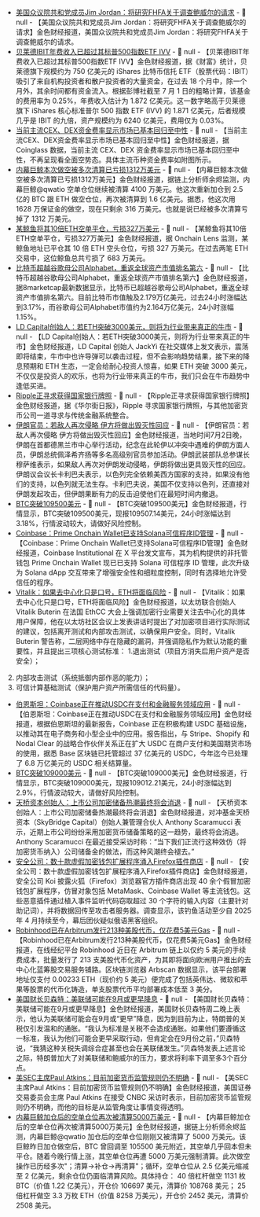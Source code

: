 - [美国众议院共和党成员Jim Jordan：将研究FHFA关于调查鲍威尔的请求](https://flash.jin10.com/detail/20250703013943427800) - 📰 null - 【美国众议院共和党成员Jim Jordan：将研究FHFA关于调查鲍威尔的请求】金色财经报道，美国众议院共和党成员Jim Jordan：将研究FHFA关于调查鲍威尔的请求。
- [贝莱德IBIT年费收入已超过其标普500指数ETF IVV](https://fortune.com/crypto/2025/07/02/blackrock-bitcoin-etf-revenue-sp-500-fund/) - 📰 null - 【贝莱德IBIT年费收入已超过其标普500指数ETF IVV】金色财经报道，据《财富》统计，贝莱德旗下规模约为 750 亿美元的 iShares 比特币信托 ETF（股票代码：IBIT）吸引了来自机构投资者和散户投资者的大量资金，在过去 18 个月中，除一个月外，其余时间都有资金流入。根据彭博社截至 7 月 1 日的粗略计算，该基金的费用率为 0.25%，年费收入估计为 1.872 亿美元。这一数字略高于贝莱德旗下 iShares 核心标准普尔 500 指数 ETF (IVV) 的 1.871 亿美元，后者规模几乎是 IBIT 的九倍，资产规模约为 6240 亿美元，费用仅为 0.03%。
- [当前主流CEX、DEX资金费率显示市场已基本回归至中性]() - 📰 null - 【当前主流CEX、DEX资金费率显示市场已基本回归至中性】金色财经报道，据 Coinglass 数据，当前主流 CEX、DEX 资金费率显示市场已基本回归至中性，不再呈现看全面空势态。具体主流币种资金费率如附图所示。
- [内幕巨鲸本次做空被多次清算已亏损1312万美元](https://x.com/EmberCN/status/1940441582160978352) - 📰 null - 【内幕巨鲸本次做空被多次清算已亏损1312万美元】金色财经报道，据链上分析师余烬监测，内幕巨鲸@qwatio 空单仓位继续被清算 4100 万美元。他这次重新加仓到 2.5 亿的 BTC 跟 ETH 做空仓位，再次被清算到 1.6 亿美元。据悉，他这次用 1628 万保证金的做空，现在只剩余 316 万美元。也就是说已经被多次清算亏掉了 1312 万美元。
- [某鲸鱼将其10倍ETH空单平仓，亏损327万美元](https://x.com/OnchainLens/status/1940449403829195220) - 📰 null - 【某鲸鱼将其10倍ETH空单平仓，亏损327万美元】金色财经报道，据 Onchain Lens 监测，某鲸鱼地址已平仓其 10 倍 ETH 空头仓位，亏损 327 万美元。在过去两笔 ETH 交易中，这位鲸鱼总共亏损了 683 万美元。
- [比特币超越谷歌母公司Alphabet，重返全球资产市值排名第六]() - 📰 null - 【比特币超越谷歌母公司Alphabet，重返全球资产市值排名第六】金色财经报道，据8marketcap最新数据显示，比特币已超越谷歌母公司Alphabet，重返全球资产市值排名第六。目前比特币市值触及2.179万亿美元，过去24小时涨幅达到3.17%，而谷歌母公司Alphabet市值约为2.164万亿美元，24小时涨幅1.15%。
- [LD Capital创始人：若ETH突破3000美元，则将为行业带来真正的牛市](https://x.com/Jackyi_ld/status/1940440079358664850) - 📰 null - 【LD Capital创始人：若ETH突破3000美元，则将为行业带来真正的牛市】金色财经报道，LD Capital 创始人 JackYi 在社交媒体上发文表示，震荡即将结束，牛市中也许导弹可以袭击过程，但不会影响趋势结果，接下来的降息预期和 ETH 生态，一定会给耐心投资人惊喜，如果 ETH 突破 3000 美元，不仅仅是投资人的欢乐，也将为行业带来真正的牛市，我们只会在牛市趋势中逢低买进。
- [Ripple正寻求获得国家银行牌照]() - 📰 null - 【Ripple正寻求获得国家银行牌照】金色财经报道，据《华尔街日报》，Ripple 寻求国家银行牌照，与其他加密货币公司一道寻求与传统金融系统整合。
- [伊朗官员：若敌人再次侵略 伊方将做出毁灭性回应](https://flash.jin10.com/detail/20250703003558112800) - 📰 null - 【伊朗官员：若敌人再次侵略 伊方将做出毁灭性回应】金色财经报道，当地时间7月2日晚，伊朗在首都德黑兰市中心举行活动，纪念在此轮伊以冲突中遇难的伊朗方面人员，伊朗总统佩泽希齐扬等多名高级别官员参加活动。伊朗武装部队总参谋长穆萨维表示，如果敌人再次对伊朗发动侵略，伊朗将做出更具毁灭性的回应。伊朗议会议长卡利巴夫表示，以色列完全依赖美西方国家的支持，如果没有他们的支持，以色列就无法生存。卡利巴夫说，美国不仅支持以色列，还直接对伊朗发起攻击，但伊朗果断有力的反击迫使他们在最短时间内撤退。
- [BTC突破109500美元]() - 📰 null - 【BTC突破109500美元】金色财经报道，行情显示，BTC突破109500美元，现报109507.14美元，24小时涨幅达到3.18%，行情波动较大，请做好风险控制。
- [Coinbase：Prime Onchain Wallet已支持Solana可信程序ID管理](https://x.com/CoinbaseInsto/status/1940446609961009634) - 📰 null - 【Coinbase：Prime Onchain Wallet已支持Solana可信程序ID管理】金色财经报道，Coinbase Institutional 在 X 平台发文宣布，其为机构提供的非托管钱包 Prime Onchain Wallet 现已已支持 Solana 可信程序 ID 管理，此次升级为 Solana dApp 交互带来了增强安全性和细粒度控制，同时有选择地允许受信任的程序。
- [Vitalik：如果去中心化只是口号，ETH将面临风险](https://www.coindesk.com/tech/2025/07/02/vitalik-buterin-ethereum-at-risk-if-decentralization-is-just-a-catchphrase) - 📰 null - 【Vitalik：如果去中心化只是口号，ETH将面临风险】金色财经报道，以太坊联合创始人 Vitalik Buterin 在法国 EthCC 大会上强调加密行业需要关注去中心化的具体用户保障，他在以太坊社区会议上发表讲话时提出了对加密项目进行实际测试的建议，包括离开测试和内部攻击测试，以确保用户安全。同时，Vitalik Buterin 警告称，二层网络中存在隐藏的漏洞，并强调隐私作为默认功能的重要性，并且提出三项核心测试标准： 
1.退出测试（项目方消失后用户资产是否安全）； 
2. 内部攻击测试（系统抵御内部作恶的能力）； 
3. 可信计算基础测试（保护用户资产所需信任的代码量）。
- [伯恩斯坦：Coinbase正在推动USDC在支付和金融服务领域应用](https://www.coindesk.com/markets/2025/07/02/coinbase-is-driving-adoption-of-circles-usdc-for-payments-financial-services-bernstein) - 📰 null - 【伯恩斯坦：Coinbase正在推动USDC在支付和金融服务领域应用】金色财经报道，根据伯恩斯坦的最新报告，Coinbase 正在积极构建 USDC 基础设施，以推动其在电子商务和小型企业中的应用。报告指出，与 Stripe、Shopify 和 Nodal Clear 的战略合作伙伴关系正在扩大 USDC 在商户支付和美国期货市场的使用，据悉 Base 区块链已托管超过 37 亿美元的 USDC，今年迄今已处理了 6.8 万亿美元的 USDC 相关结算量。
- [BTC突破109000美元]() - 📰 null - 【BTC突破109000美元】金色财经报道，行情显示，BTC突破109000美元，现报109012.21美元，24小时涨幅达到2.9%，行情波动较大，请做好风险控制。
- [天桥资本创始人：上市公司加密储备热潮最终将会消退](https://www.bloomberg.com/news/articles/2025-07-02/scaramucci-says-crypto-treasury-company-trend-will-fade-away?srnd=phx-crypto) - 📰 null - 【天桥资本创始人：上市公司加密储备热潮最终将会消退】金色财经报道，对冲基金天桥资本（SkyBridge Capital）创始人兼管理合伙人 Anthony Scaramucci 表示，近期上市公司纷纷采用加密货币储备策略的这一趋势，最终将会消退。Anthony  Scaramucci 在最近接受采访时称：“当下我们正流行这种效仿（将加密货币纳入）公司储备金的做法，而这种风潮终会褪去。”
- [安全公司：数十款虚假加密钱包扩展程序涌入Firefox插件商店](https://www.bleepingcomputer.com/news/security/dozens-of-fake-wallet-add-ons-flood-firefox-store-to-drain-crypto/) - 📰 null - 【安全公司：数十款虚假加密钱包扩展程序涌入Firefox插件商店】金色财经报道，安全公司 Koi 披露火狐（Firefox）浏览器官方插件商店出现 40 余个假冒加密钱包扩展程序，仿冒对象包括 MetaMask、Coinbase Wallet 等主流钱包。这些恶意插件通过植入事件监听代码窃取超过 30 个字符的输入内容（主要针对助记词），并将数据回传至攻击者服务器。调查显示，该钓鱼活动至少自 2025 年 4 月持续至今，幕后团伙疑似俄语黑客组织。
- [Robinhood已在Arbitrum发行213种美股代币，仅花费5美元Gas](https://www.theblock.co/post/360783/robinhood-pays-5-in-transaction-fees-to-deploy-213-tokenized-stock-contracts-on-arbitrum?utm_source=twitter&utm_medium=social) - 📰 null - 【Robinhood已在Arbitrum发行213种美股代币，仅花费5美元Gas】金色财经报道，在线经纪平台 Robinhood 近日在 Arbitrum 链上以仅约 5 美元的手续费成本，批量发行了 213 支美股代币化资产，为其即将面向欧洲用户推出的去中心化蓝筹股交易服务铺路。区块链浏览器 Arbscan 数据显示，该平台部署地址仅支付 0.00233 ETH（现价约 5 美元）便完成了包括英伟达、微软和苹果等股票的代币化铸造，单支股票代币平均部署成本低至 3 美分。
- [美国财长贝森特：美联储可能在9月或更早降息](https://flash.jin10.com/detail/20250702233910100800) - 📰 null - 【美国财长贝森特：美联储可能在9月或更早降息】金色财经报道，美国财长贝森特周二晚上表示，他认为美联储可能会在9月或“更早”降息，因为到目前为止，特朗普的关税仅引发温和的通胀。“我认为标准是关税不会造成通胀。如果他们要遵循这一标准，我认为他们可能会更早采取行动，但肯定会在9月份之前，”贝森特说，“我猜这种关税失调综合症甚至也会在美联储发生。”贝森特发表上述言论之际，特朗普加大了对美联储和鲍威尔的压力，要求将利率下调至多3个百分点。
- [美SEC主席Paul Atkins：目前加密货币监管规则仍不明确](https://x.com/CoinDesk/status/1940425602533880189) - 📰 null - 【美SEC主席Paul Atkins：目前加密货币监管规则仍不明确】金色财经报道，美国证券交易委员会主席 Paul Atkins 在接受 CNBC 采访时表示，目前加密货币监管规则仍不明确，而他的目标是从监管角度让事情变得透明。
- [内幕巨鲸加仓后的空单仓位再次被清算5000万美元](https://x.com/EmberCN/status/1940430130498928694) - 📰 null - 【内幕巨鲸加仓后的空单仓位再次被清算5000万美元】金色财经报道，据链上分析师余烬监测，内幕巨鲸@qwatio 加仓后的空单仓位刚刚又被清算了 5000 万美元。该巨鲸昨日加仓做空后，BTC 曾回调至 105500 美元附近，其空单几乎回本但未平仓。随着今晚行情上涨，其空单仓位再遭 5000 万美元强制清算。此次做空操作已历经多次"；清算→补仓→再清算"；循环，空单仓位从 2.5 亿美元缩减至 2 亿美元，剩余仓位仍面临清算风险。具体持仓： 
40 倍杠杆做空 1131 枚 BTC（价值 1.22 亿美元），开仓价 106697 美元，清算价 108768 美元； 
25 倍杠杆做空 3.3 万枚 ETH（价值 8258 万美元），开仓价 2452 美元，清算价 2508 美元。
